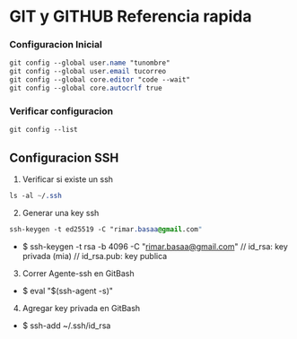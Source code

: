 # GIT y GITHUB Referencia rapida

### Configuracion Inicial
``` css
git config --global user.name "tunombre"
git config --global user.email tucorreo
git config --global core.editor "code --wait"
git config --global core.autocrlf true
```
### Verificar configuracion
``` css
git config --list
```

## Configuracion SSH

1. Verificar si existe un ssh
```css
ls -al ~/.ssh
```

2. Generar una key ssh
```css
ssh-keygen -t ed25519 -C "rimar.basaa@gmail.com"
```

- $ ssh-keygen -t rsa -b 4096 -C "rimar.basaa@gmail.com"
// id_rsa: key privada (mia)
// id_rsa.pub: key publica

3. Correr Agente-ssh en GitBash
- $ eval "$(ssh-agent -s)"

4. Agregar key privada en GitBash
- $ ssh-add ~/.ssh/id_rsa
